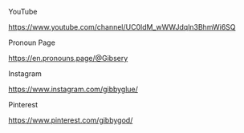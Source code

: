 YouTube

https://www.youtube.com/channel/UC0ldM_wWWJdqln3BhmWi6SQ

Pronoun Page

https://en.pronouns.page/@Gibsery

Instagram

https://www.instagram.com/gibbyglue/

Pinterest

https://www.pinterest.com/gibbygod/
